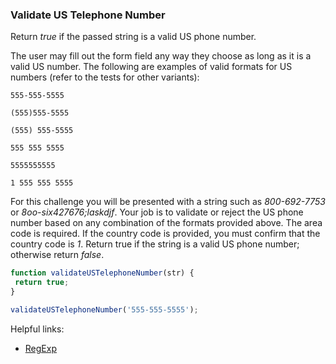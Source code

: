 ### Validate US Telephone Number

Return *true* if the passed string is a valid US phone number.

The user may fill out the form field any way they choose as long as it is a valid US number. The following are examples of valid formats for US numbers (refer to the tests for other variants):

```
555-555-5555

(555)555-5555

(555) 555-5555

555 555 5555

5555555555

1 555 555 5555
```

For this challenge you will be presented with a string such as *800-692-7753* or *8oo-six427676;laskdjf*. Your job is to validate or reject the US phone number based on any combination of the formats provided above. The area code is required. If the country code is provided, you must confirm that the country code is *1*. Return true if the string is a valid US phone number; otherwise return *false*.

```javascript
function validateUSTelephoneNumber(str) {
 return true;
}

validateUSTelephoneNumber('555-555-5555');
```

Helpful links:

* [RegExp](https://developer.mozilla.org/en-US/docs/Web/JavaScript/Reference/Global_Objects/RegExp)
